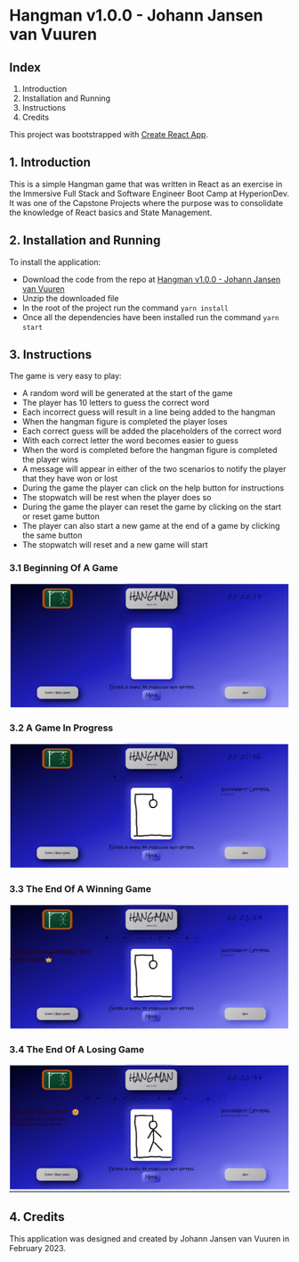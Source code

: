 # Hangman v1.0.0 - Johann Jansen van Vuuren

## Index

1. Introduction
2. Installation and Running
3. Instructions
4. Credits

This project was bootstrapped with [Create React App](https://github.com/facebook/create-react-app).

## 1. Introduction

This is a simple Hangman game that was written in React as an exercise in the Immersive Full Stack and Software Engineer Boot Camp at HyperionDev. It was one of the Capstone Projects where the purpose was to consolidate the knowledge of React basics and State Management.  

## 2. Installation and Running

To install the application:  
- Download the code from the repo at [Hangman v1.0.0 - Johann Jansen van Vuuren](https://github.com/JohannJvanVuuren/hangman)
- Unzip the downloaded file
- In the root of the project run the command `yarn install`
- Once all the dependencies have been installed run the command `yarn start`

## 3. Instructions

The game is very easy to play:  
- A random word will be generated at the start of the game
- The player has 10 letters to guess the correct word
- Each incorrect guess will result in a line being added to the hangman
- When the hangman figure is completed the player loses
- Each correct guess will be added the placeholders of the correct word
- With each correct letter the word becomes easier to guess
- When the word is completed before the hangman figure is completed the player wins
- A message will appear in either of the two scenarios to notify the player that they have won or lost
- During the game the player can click on the help button for instructions
- The stopwatch will be rest when the player does so
- During the game the player can reset the game by clicking on the start or reset game button
- The player can also start a new game at the end of a game by clicking the same button
- The stopwatch will reset and a new game will start

### 3.1 Beginning Of A Game

![Start](img_1.png)

### 3.2 A Game In Progress

![Mid-play](img_2.png)

### 3.3 The End Of A Winning Game

![Win](img_3.png)

### 3.4 The End Of A Losing Game

![Lost](img_4.png)

## 4. Credits

This application was designed and created by Johann Jansen van Vuuren in February 2023.